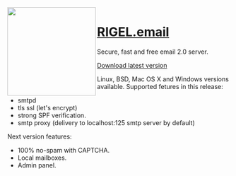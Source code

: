 
<img src="https://repository-images.githubusercontent.com/441401762/e65ab957-696c-4775-966b-6611df381455" align="left" width="200">

# <a href="http://rigel.email">RIGEL.email</a> 



Secure, fast and free email 2.0 server.

<a href="http://rigel.email/download">Download latest version</a>


Linux, BSD, Mac OS X and Windows versions available.
Supported fetures in this release:

+ smtpd 
+ tls ssl (let's encrypt)
+ strong SPF verification.
+ smtp proxy (delivery to localhost:125 smtp server by default) 

Next version features:

+ 100% no-spam with CAPTCHA.
+ Local mailboxes.
+ Admin panel.
